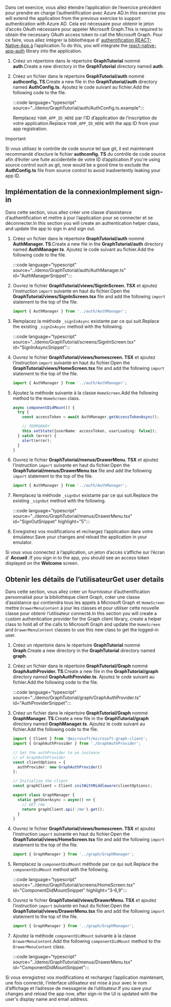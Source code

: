 <!-- markdownlint-disable MD002 MD041 -->

<span data-ttu-id="84ad5-101">Dans cet exercice, vous allez étendre l’application de l’exercice précédent pour prendre en charge l’authentification avec Azure AD.</span><span class="sxs-lookup"><span data-stu-id="84ad5-101">In this exercise you will extend the application from the previous exercise to support authentication with Azure AD.</span></span> <span data-ttu-id="84ad5-102">Cela est nécessaire pour obtenir le jeton d’accès OAuth nécessaire pour appeler Microsoft Graph.</span><span class="sxs-lookup"><span data-stu-id="84ad5-102">This is required to obtain the necessary OAuth access token to call the Microsoft Graph.</span></span> <span data-ttu-id="84ad5-103">Pour ce faire, vous allez intégrer la bibliothèque d' [authentification REACT-Native-App à](https://github.com/FormidableLabs/react-native-app-auth) l’application.</span><span class="sxs-lookup"><span data-stu-id="84ad5-103">To do this, you will integrate the [react-native-app-auth](https://github.com/FormidableLabs/react-native-app-auth) library into the application.</span></span>

1. <span data-ttu-id="84ad5-104">Créez un répertoire dans le répertoire **GraphTutorial** nommé **auth**.</span><span class="sxs-lookup"><span data-stu-id="84ad5-104">Create a new directory in the **GraphTutorial** directory named **auth**.</span></span>
1. <span data-ttu-id="84ad5-105">Créez un fichier dans le répertoire **GraphTutorial/auth** nommé **authconfig. TS**.</span><span class="sxs-lookup"><span data-stu-id="84ad5-105">Create a new file in the **GraphTutorial/auth** directory named **AuthConfig.ts**.</span></span> <span data-ttu-id="84ad5-106">Ajoutez le code suivant au fichier.</span><span class="sxs-lookup"><span data-stu-id="84ad5-106">Add the following code to the file.</span></span>

    :::code language="typescript" source="../demo/GraphTutorial/auth/AuthConfig.ts.example":::

    <span data-ttu-id="84ad5-107">Remplacez `YOUR_APP_ID_HERE` par l’ID d’application de l’inscription de votre application.</span><span class="sxs-lookup"><span data-stu-id="84ad5-107">Replace `YOUR_APP_ID_HERE` with the app ID from your app registration.</span></span>

> [!IMPORTANT]
> <span data-ttu-id="84ad5-108">Si vous utilisez le contrôle de code source tel que git, il est maintenant recommandé d’exclure le fichier **authconfig. TS** du contrôle de code source afin d’éviter une fuite accidentelle de votre ID d’application.</span><span class="sxs-lookup"><span data-stu-id="84ad5-108">If you're using source control such as git, now would be a good time to exclude the **AuthConfig.ts** file from source control to avoid inadvertently leaking your app ID.</span></span>

## <a name="implement-sign-in"></a><span data-ttu-id="84ad5-109">Implémentation de la connexion</span><span class="sxs-lookup"><span data-stu-id="84ad5-109">Implement sign-in</span></span>

<span data-ttu-id="84ad5-110">Dans cette section, vous allez créer une classe d’assistance d’authentification et mettre à jour l’application pour se connecter et se déconnecter.</span><span class="sxs-lookup"><span data-stu-id="84ad5-110">In this section you will create an authentication helper class, and update the app to sign in and sign out.</span></span>

1. <span data-ttu-id="84ad5-111">Créez un fichier dans le répertoire **GraphTutorial/auth** nommé **AuthManager. TS**.</span><span class="sxs-lookup"><span data-stu-id="84ad5-111">Create a new file in the **GraphTutorial/auth** directory named **AuthManager.ts**.</span></span> <span data-ttu-id="84ad5-112">Ajoutez le code suivant au fichier.</span><span class="sxs-lookup"><span data-stu-id="84ad5-112">Add the following code to the file.</span></span>

    :::code language="typescript" source="../demo/GraphTutorial/auth/AuthManager.ts" id="AuthManagerSnippet":::

1. <span data-ttu-id="84ad5-113">Ouvrez le fichier **GraphTutorial/views/SignInScreen. TSX** et ajoutez l’instruction `import` suivante en haut du fichier.</span><span class="sxs-lookup"><span data-stu-id="84ad5-113">Open the **GraphTutorial/views/SignInScreen.tsx** file and add the following `import` statement to the top of the file.</span></span>

    ```typescript
    import { AuthManager } from '../auth/AuthManager';
    ```

1. <span data-ttu-id="84ad5-114">Remplacez la méthode `_signInAsync` existante par ce qui suit.</span><span class="sxs-lookup"><span data-stu-id="84ad5-114">Replace the existing `_signInAsync` method with the following.</span></span>

    :::code language="typescript" source="../demo/GraphTutorial/screens/SignInScreen.tsx" id="SignInAsyncSnippet":::

1. <span data-ttu-id="84ad5-115">Ouvrez le fichier **GraphTutorial/views/homescreen. TSX** et ajoutez l’instruction `import` suivante en haut du fichier.</span><span class="sxs-lookup"><span data-stu-id="84ad5-115">Open the **GraphTutorial/views/HomeScreen.tsx** file and add the following `import` statement to the top of the file.</span></span>

    ```typescript
    import { AuthManager } from '../auth/AuthManager';
    ```

1. <span data-ttu-id="84ad5-116">Ajoutez la méthode suivante à la classe `HomeScreen`.</span><span class="sxs-lookup"><span data-stu-id="84ad5-116">Add the following method to the `HomeScreen` class.</span></span>

    ```typescript
    async componentDidMount() {
      try {
        const accessToken = await AuthManager.getAccessTokenAsync();

        // TEMPORARY
        this.setState({userName: accessToken, userLoading: false});
      } catch (error) {
        alert(error);
      }
    }
    ```

1. <span data-ttu-id="84ad5-117">Ouvrez le fichier **GraphTutorial/menus/DrawerMenu. TSX** et ajoutez l’instruction `import` suivante en haut du fichier.</span><span class="sxs-lookup"><span data-stu-id="84ad5-117">Open the **GraphTutorial/menus/DrawerMenu.tsx** file and add the following `import` statement to the top of the file.</span></span>

    ```typescript
    import { AuthManager } from '../auth/AuthManager';
    ```

1. <span data-ttu-id="84ad5-118">Remplacez la méthode `_signOut` existante par ce qui suit.</span><span class="sxs-lookup"><span data-stu-id="84ad5-118">Replace the existing `_signOut` method with the following.</span></span>

    :::code language="typescript" source="../demo/GraphTutorial/menus/DrawerMenu.tsx" id="SignOutSnippet" highlight="5":::

1. <span data-ttu-id="84ad5-119">Enregistrez vos modifications et rechargez l’application dans votre émulateur.</span><span class="sxs-lookup"><span data-stu-id="84ad5-119">Save your changes and reload the application in your emulator.</span></span>

<span data-ttu-id="84ad5-120">Si vous vous connectez à l’application, un jeton d’accès s’affiche sur l’écran d' **Accueil** .</span><span class="sxs-lookup"><span data-stu-id="84ad5-120">If you sign in to the app, you should see an access token displayed on the **Welcome** screen.</span></span>

## <a name="get-user-details"></a><span data-ttu-id="84ad5-121">Obtenir les détails de l’utilisateur</span><span class="sxs-lookup"><span data-stu-id="84ad5-121">Get user details</span></span>

<span data-ttu-id="84ad5-122">Dans cette section, vous allez créer un fournisseur d’authentification personnalisé pour la bibliothèque client Graph, créer une classe d’assistance qui contiendra tous les appels à Microsoft Graph et `HomeScreen` mettre `DrawerMenuContent` à jour les classes et pour utiliser cette nouvelle classe pour obtenir l’utilisateur connecté.</span><span class="sxs-lookup"><span data-stu-id="84ad5-122">In this section you will create a custom authentication provider for the Graph client library, create a helper class to hold all of the calls to Microsoft Graph and update the `HomeScreen` and `DrawerMenuContent` classes to use this new class to get the logged-in user.</span></span>

1. <span data-ttu-id="84ad5-123">Créez un répertoire dans le répertoire **GraphTutorial** nommé **Graph**.</span><span class="sxs-lookup"><span data-stu-id="84ad5-123">Create a new directory in the **GraphTutorial** directory named **graph**.</span></span>
1. <span data-ttu-id="84ad5-124">Créez un fichier dans le répertoire **GraphTutorial/Graph** nommé **GraphAuthProvider. TS**.</span><span class="sxs-lookup"><span data-stu-id="84ad5-124">Create a new file in the **GraphTutorial/graph** directory named **GraphAuthProvider.ts**.</span></span> <span data-ttu-id="84ad5-125">Ajoutez le code suivant au fichier.</span><span class="sxs-lookup"><span data-stu-id="84ad5-125">Add the following code to the file.</span></span>

    :::code language="typescript" source="../demo/GraphTutorial/graph/GraphAuthProvider.ts" id="AuthProviderSnippet":::

1. <span data-ttu-id="84ad5-126">Créez un fichier dans le répertoire **GraphTutorial/Graph** nommé **GraphManager. TS**.</span><span class="sxs-lookup"><span data-stu-id="84ad5-126">Create a new file in the **GraphTutorial/graph** directory named **GraphManager.ts**.</span></span> <span data-ttu-id="84ad5-127">Ajoutez le code suivant au fichier.</span><span class="sxs-lookup"><span data-stu-id="84ad5-127">Add the following code to the file.</span></span>

    ```typescript
    import { Client } from '@microsoft/microsoft-graph-client';
    import { GraphAuthProvider } from './GraphAuthProvider';

    // Set the authProvider to an instance
    // of GraphAuthProvider
    const clientOptions = {
      authProvider: new GraphAuthProvider()
    };

    // Initialize the client
    const graphClient = Client.initWithMiddleware(clientOptions);

    export class GraphManager {
      static getUserAsync = async() => {
        // GET /me
        return graphClient.api('/me').get();
      }
    }
    ```

1. <span data-ttu-id="84ad5-128">Ouvrez le fichier **GraphTutorial/views/homescreen. TSX** et ajoutez l’instruction `import` suivante en haut du fichier.</span><span class="sxs-lookup"><span data-stu-id="84ad5-128">Open the **GraphTutorial/views/HomeScreen.tsx** file and add the following `import` statement to the top of the file.</span></span>

    ```typescript
    import { GraphManager } from '../graph/GraphManager';
    ```

1. <span data-ttu-id="84ad5-129">Remplacez la `componentDidMount` méthode par ce qui suit.</span><span class="sxs-lookup"><span data-stu-id="84ad5-129">Replace the `componentDidMount` method with the following.</span></span>

    :::code language="typescript" source="../demo/GraphTutorial/screens/HomeScreen.tsx" id="ComponentDidMountSnippet" highlight="3-6,9":::

1. <span data-ttu-id="84ad5-130">Ouvrez le fichier **GraphTutorial/views/DrawerMenu. TSX** et ajoutez l’instruction `import` suivante en haut du fichier.</span><span class="sxs-lookup"><span data-stu-id="84ad5-130">Open the **GraphTutorial/views/DrawerMenu.tsx** file and add the following `import` statement to the top of the file.</span></span>

    ```typescript
    import { GraphManager } from '../graph/GraphManager';
    ```

1. <span data-ttu-id="84ad5-131">Ajoutez la méthode `componentDidMount` suivante à la classe `DrawerMenuContent`.</span><span class="sxs-lookup"><span data-stu-id="84ad5-131">Add the following `componentDidMount` method to the `DrawerMenuContent` class.</span></span>

    :::code language="typescript" source="../demo/GraphTutorial/menus/DrawerMenu.tsx" id="ComponentDidMountSnippet":::

<span data-ttu-id="84ad5-132">Si vous enregistrez vos modifications et rechargez l’application maintenant, une fois connecté, l’interface utilisateur est mise à jour avec le nom d’affichage et l’adresse de messagerie de l’utilisateur.</span><span class="sxs-lookup"><span data-stu-id="84ad5-132">If you save your changes and reload the app now, after sign-in the UI is updated with the user's display name and email address.</span></span>
